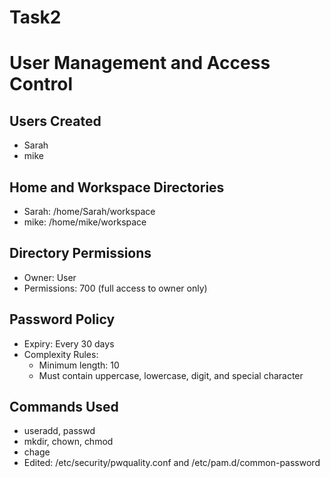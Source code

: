 # Task2
# User Management and Access Control

## Users Created
- Sarah
- mike

## Home and Workspace Directories
- Sarah: /home/Sarah/workspace
- mike: /home/mike/workspace

## Directory Permissions
- Owner: User
- Permissions: 700 (full access to owner only)

## Password Policy
- Expiry: Every 30 days
- Complexity Rules:
  - Minimum length: 10
  - Must contain uppercase, lowercase, digit, and special character

## Commands Used
- useradd, passwd
- mkdir, chown, chmod
- chage
- Edited: /etc/security/pwquality.conf and /etc/pam.d/common-password
